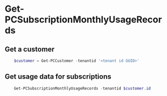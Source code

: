 # Get-PCSubscriptionMonthlyUsageRecords #

## Get a customer ##

```powershell
    $customer = Get-PCCustomer -tenantid '<tenant id GUID>'
```

## Get usage data for subscriptions ##

```powershell
    Get-PCSubscriptionMonthlyUsageRecords -tenantid $customer.id
```
